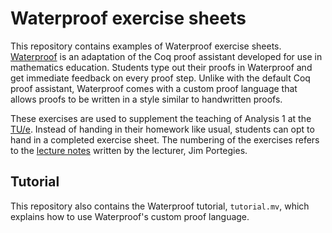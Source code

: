 # Waterproof exercise sheets

This repository contains examples of Waterproof exercise sheets.
[Waterproof](https://github.com/impermeable/waterproof-vscode) is an adaptation of the Coq  proof assistant developed for use in mathematics education.
Students type out their proofs in Waterproof and get immediate feedback on every proof step.
Unlike with the default Coq proof assistant, Waterproof comes with a custom proof language that allows proofs to be written in a style similar to handwritten proofs.

These exercises are used to supplement the teaching of Analysis 1 at the [TU/e](https://www.tue.nl/en/).
Instead of handing in their homework like usual, students can opt to hand in a completed exercise sheet.
The numbering of the exercises refers to the [lecture notes](https://www.win.tue.nl/~jwporteg/Analysis-Notes.pdf) written by the lecturer, Jim Portegies.


## Tutorial

This repository also contains the Waterproof tutorial, `tutorial.mv`, which explains how to use Waterproof's custom proof language.

<!-- * `Tutorial-just-examples.wpe` leaves out all descriptive text from the tutorial, it only contains examples how tactics can be used to show specific goals.
_These tactics were developed specifically for Waterproof, see the [coq-waterproof](https://github.com/impermeable/coq-waterproof) library._ -->


